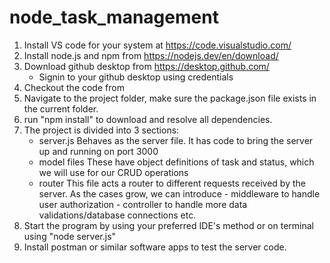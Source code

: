 # node_task_management
1. Install VS code for your system at https://code.visualstudio.com/
2. Install node.js and npm from https://nodejs.dev/en/download/
3. Download github desktop from https://desktop.github.com/
    - Signin to your github desktop using credentials
4. Checkout the code from 
5. Navigate to the project folder, make sure the package.json file exists in the current folder.
6. run "npm install" to download and resolve all dependencies.
7. The project is divided into 3 sections:
    - server.js
        Behaves as the server file. It has code to bring the server up and running on port 3000
    - model files
        These have object definitions of task and status, which we will use for our CRUD operations
    - router
        This file acts a router to different requests received by the server. As the cases grow, we can introduce 
            - middleware to handle user authorization
            - controller to handle more data validations/database connections etc.
8. Start the program by using your preferred IDE's method or on terminal using "node server.js"
9. Install postman or similar software apps to test the server code.

